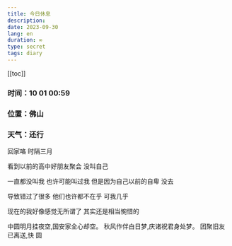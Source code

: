 ```yaml
---
title: 今日休息
description: 
date: 2023-09-30
lang: en
duration: ∞
type: secret
tags: diary
---
```

[[toc]]

### 时间：10 01 00:59

### 位置：佛山

### 天气：还行

回家咯 时隔三月

看到以前的高中好朋友聚会 没叫自己

一直都没叫我 也许可能叫过我 但是因为自己以前的自卑 没去

导致错过了很多 他们也许都不在乎 可我几乎

现在的我好像感觉无所谓了 其实还是相当惋惜的

中圆明月挂夜空,国安家全心却空。
秋风作伴白日梦,庆诸祝君身处梦。
团聚旧友已离送,快
圆